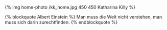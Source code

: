 
{% img home-photo /kk_home.jpg 450 450 Katharina Killy	 %}


{% blockquote Albert Einstein %}
Man muss die Welt nicht verstehen, 
man muss sich darin zurechtfinden.
{% endblockquote %}